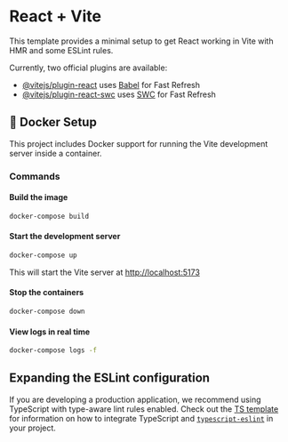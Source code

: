 # React + Vite

This template provides a minimal setup to get React working in Vite with HMR and some ESLint rules.

Currently, two official plugins are available:

- [@vitejs/plugin-react](https://github.com/vitejs/vite-plugin-react/blob/main/packages/plugin-react) uses [Babel](https://babeljs.io/) for Fast Refresh
- [@vitejs/plugin-react-swc](https://github.com/vitejs/vite-plugin-react/blob/main/packages/plugin-react-swc) uses [SWC](https://swc.rs/) for Fast Refresh

## 🐳 Docker Setup

This project includes Docker support for running the Vite development server inside a container.

### Commands

#### Build the image

```bash
docker-compose build
```

#### Start the development server

```bash
docker-compose up
```

This will start the Vite server at [http://localhost:5173](http://localhost:5173)

#### Stop the containers

```bash
docker-compose down
```

#### View logs in real time

```bash
docker-compose logs -f
```

## Expanding the ESLint configuration

If you are developing a production application, we recommend using TypeScript with type-aware lint rules enabled. Check out the [TS template](https://github.com/vitejs/vite/tree/main/packages/create-vite/template-react-ts) for information on how to integrate TypeScript and [`typescript-eslint`](https://typescript-eslint.io) in your project.
